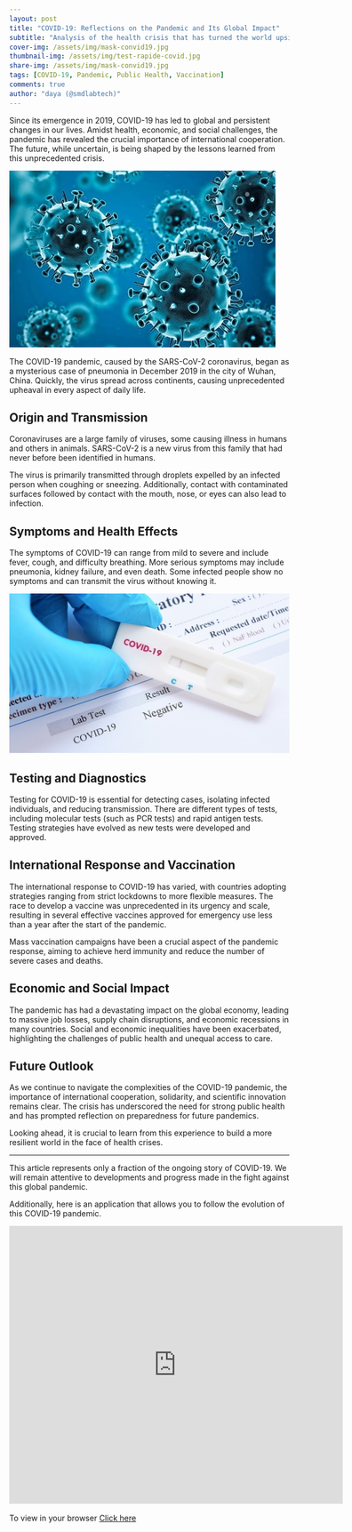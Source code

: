 ```yaml
---
layout: post
title: "COVID-19: Reflections on the Pandemic and Its Global Impact"
subtitle: "Analysis of the health crisis that has turned the world upside down"
cover-img: /assets/img/mask-convid19.jpg
thumbnail-img: /assets/img/test-rapide-covid.jpg
share-img: /assets/img/mask-convid19.jpg
tags: [COVID-19, Pandemic, Public Health, Vaccination]
comments: true
author: "daya (@smdlabtech)"
---
```


Since its emergence in 2019, COVID-19 has led to global and persistent changes in our lives. Amidst health, economic, and social challenges, the pandemic has revealed the crucial importance of international cooperation. The future, while uncertain, is being shaped by the lessons learned from this unprecedented crisis.

![COVID-19 Virus](/assets/img/coronavirus.jpg)

The COVID-19 pandemic, caused by the SARS-CoV-2 coronavirus, began as a mysterious case of pneumonia in December 2019 in the city of Wuhan, China. Quickly, the virus spread across continents, causing unprecedented upheaval in every aspect of daily life.

## Origin and Transmission

Coronaviruses are a large family of viruses, some causing illness in humans and others in animals. SARS-CoV-2 is a new virus from this family that had never before been identified in humans.

The virus is primarily transmitted through droplets expelled by an infected person when coughing or sneezing. Additionally, contact with contaminated surfaces followed by contact with the mouth, nose, or eyes can also lead to infection.

## Symptoms and Health Effects

The symptoms of COVID-19 can range from mild to severe and include fever, cough, and difficulty breathing. More serious symptoms may include pneumonia, kidney failure, and even death. Some infected people show no symptoms and can transmit the virus without knowing it.

![Rapid COVID-19 Test](/assets/img/test-rapide-covid.jpg)

## Testing and Diagnostics

Testing for COVID-19 is essential for detecting cases, isolating infected individuals, and reducing transmission. There are different types of tests, including molecular tests (such as PCR tests) and rapid antigen tests. Testing strategies have evolved as new tests were developed and approved.

## International Response and Vaccination

The international response to COVID-19 has varied, with countries adopting strategies ranging from strict lockdowns to more flexible measures. The race to develop a vaccine was unprecedented in its urgency and scale, resulting in several effective vaccines approved for emergency use less than a year after the start of the pandemic.

Mass vaccination campaigns have been a crucial aspect of the pandemic response, aiming to achieve herd immunity and reduce the number of severe cases and deaths.

## Economic and Social Impact

The pandemic has had a devastating impact on the global economy, leading to massive job losses, supply chain disruptions, and economic recessions in many countries. Social and economic inequalities have been exacerbated, highlighting the challenges of public health and unequal access to care.

## Future Outlook

As we continue to navigate the complexities of the COVID-19 pandemic, the importance of international cooperation, solidarity, and scientific innovation remains clear. The crisis has underscored the need for strong public health and has prompted reflection on preparedness for future pandemics.

Looking ahead, it is crucial to learn from this experience to build a more resilient world in the face of health crises.

---

This article represents only a fraction of the ongoing story of COVID-19. We will remain attentive to developments and progress made in the fight against this global pandemic.

Additionally, here is an application that allows you to follow the evolution of this COVID-19 pandemic.

<iframe width="600" height="500" src="https://lookerstudio.google.com/embed/reporting/058ae97f-74ed-4355-b30d-d29fbad12787/page/p_dkr9e3x2fd" frameborder="0" style="border:0" allowfullscreen sandbox="allow-storage-access-by-user-activation allow-scripts allow-same-origin allow-popups allow-popups-to-escape-sandbox"></iframe>

To view in your browser [Click here](https://lookerstudio.google.com/embed/reporting/058ae97f-74ed-4355-b30d-d29fbad12787/page/p_dkr9e3x2fd)
